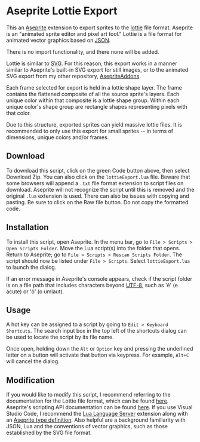 # Aseprite Lottie Export

This an [Aseprite](https://www.aseprite.org/) extension to export sprites to the [lottie](https://lottiefiles.com/) file format. Aseprite is an "animated sprite editor and pixel art tool." Lottie is a file format for animated vector graphics based on [JSON](https://en.wikipedia.org/wiki/JSON).

There is no import functionality, and there none will be added.

Lottie is similar to [SVG](https://en.wikipedia.org/wiki/SVG). For this reason, this export works in a manner similar to Aseprite's built-in SVG export for still images, or to the animated SVG export from my other repository, [AsepriteAddons](https://github.com/behreajj/asepriteaddons).

Each frame selected for export is held in a lottie shape layer. The frame contains the flattened composite of all the source sprite's layers. Each unique color within that composite is a lottie shape group. Within each unique color's shape group are rectangle shapes representing pixels with that color.

Due to this structure, exported sprites can yield massive lottie files. It is recommended to only use this export for small sprites -- in terms of dimensions, unique colors and/or frames.

## Download

To download this script, click on the green Code button above, then select Download Zip. You can also click on the `lottieExport.lua` file. Beware that some browsers will append a `.txt` file format extension to script files on download. Aseprite will not recognize the script until this is removed and the original `.lua` extension is used. There can also be issues with copying and pasting. Be sure to click on the Raw file button. Do not copy the formatted code.

## Installation

To install this script, open Aseprite. In the menu bar, go to `File > Scripts > Open Scripts Folder`. Move the Lua script(s) into the folder that opens. Return to Aseprite; go to `File > Scripts > Rescan Scripts Folder`. The script should now be listed under `File > Scripts`. Select `lottieExport.lua` to launch the dialog.

If an error message in Aseprite's console appears, check if the script folder is on a file path that includes characters beyond [UTF-8](https://en.wikipedia.org/wiki/UTF-8), such as 'é' (e acute) or 'ö' (o umlaut).

## Usage

A hot key can be assigned to a script by going to `Edit > Keyboard Shortcuts`. The search input box in the top left of the shortcuts dialog can be used to locate the script by its file name.

Once open, holding down the `Alt` or `Option` key and pressing the underlined letter on a button will activate that button via keypress. For example, `Alt+C` will cancel the dialog.

## Modification

If you would like to modify this script, I recommend referring to the documentation for the Lottie file format, which can be found [here](https://lottiefiles.github.io/lottie-docs/). Aseprite's scripting API documentation can be found [here](https://github.com/aseprite/api). If you use Visual Studio Code, I recommend the [Lua Language Server](https://github.com/LuaLS/lua-language-server) extension along with an [Aseprite type definition](https://github.com/behreajj/aseprite-type-definition). Also helpful are a background familiarity with JSON, Lua and the conventions of vector graphics, such as those established by the SVG file format.